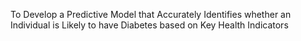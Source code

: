 To Develop a Predictive Model that Accurately Identifies whether an Individual is Likely to have Diabetes based on Key Health Indicators
